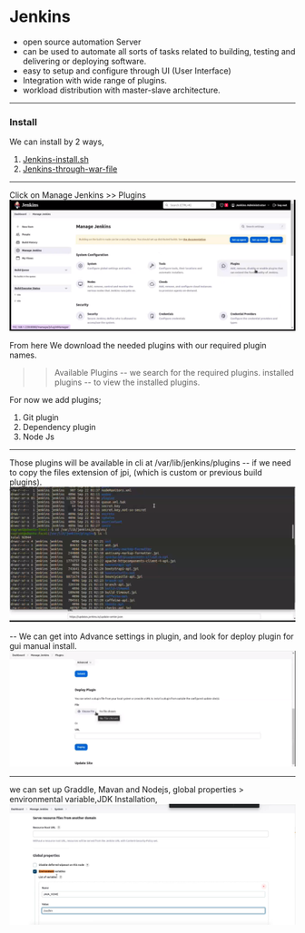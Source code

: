 <h1>Jenkins </h1>

- open source automation Server
- can be used to automate all sorts of tasks related to building, testing and delivering or deploying software.
- easy to setup and configure through UI (User Interface)
- Integration with wide range of plugins.
- workload distribution with master-slave architecture. 


-------------------------------------------------------

<h3> Install </h3>
We can install by 2 ways, 

1. [Jenkins-install.sh](Jenkins-install.sh)
2. [Jenkins-through-war-file](Jenkins-through-war)

--------------------------------------------------------
Click on Manage Jenkins >> Plugins
![alt text](../Images/image.png)

From here We download the needed plugins with our required plugin names. 
>> Available Plugins   -- we search for the required plugins.
>> installed plugins   -- to view the installed plugins. 

For now we add plugins; 
1. Git plugin
2. Dependency plugin
3. Node Js

----------------------------------------------------

Those plugins will be available in cli at /var/lib/jenkins/plugins
-- if we need to copy the files extension of jpi, (which is custom or previous build plugins).
![Jenkins plugins from cli](../Images/Jenkins-plugin-cli.png)

-- We can get into Advance settings in plugin, and look for deploy plugin for gui manual install. 
![Jenkins plugins from GUI](../Images/Jenkins-plugins-gui.png)

---------------------------------------------------------
we can set up Graddle, Mavan and Nodejs, global properties > environmental variable,JDK Installation,
![JAVA_HOME at Environment Variable](/Images/Environment-variable-jenkins.png)


